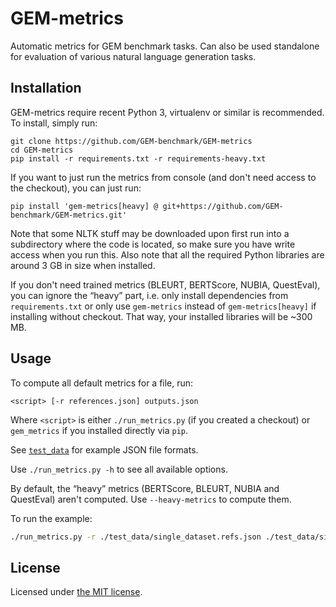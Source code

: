 GEM-metrics
===========
Automatic metrics for GEM benchmark tasks. Can also be used standalone for evaluation of various natural language
generation tasks.

Installation
------------

GEM-metrics require recent Python 3, virtualenv or similar is recommended. To install, simply run:

```
git clone https://github.com/GEM-benchmark/GEM-metrics
cd GEM-metrics
pip install -r requirements.txt -r requirements-heavy.txt
```

If you want to just run the metrics from console (and don't need access to the checkout), you can just run:

```
pip install 'gem-metrics[heavy] @ git+https://github.com/GEM-benchmark/GEM-metrics.git'
```

Note that some NLTK stuff may be downloaded upon first run into a subdirectory where the code is located, so make sure
you have write access when you run this. Also note that all the required Python libraries are around 3 GB in size when
installed.

If you don't need trained metrics (BLEURT, BERTScore, NUBIA, QuestEval), you can ignore the “heavy” part, i.e. only
install dependencies from `requirements.txt` or only use `gem-metrics` instead of `gem-metrics[heavy]`
if installing without checkout. That way, your installed libraries will be ~300 MB.

Usage
-----

To compute all default metrics for a file, run:

```
<script> [-r references.json] outputs.json
```

Where `<script>` is either `./run_metrics.py` (if you created a checkout) or `gem_metrics` if you installed directly
via `pip`.

See [`test_data`](test_data/) for example JSON file formats.

Use `./run_metrics.py -h` to see all available options.

By default, the “heavy” metrics (BERTScore, BLEURT, NUBIA and QuestEval) aren't computed. Use `--heavy-metrics` to
compute them.

To run the example:

```bash
./run_metrics.py -r ./test_data/single_dataset.refs.json ./test_data/single_dataset.outs.json
```

License
-------
Licensed under [the MIT license](LICENSE).
